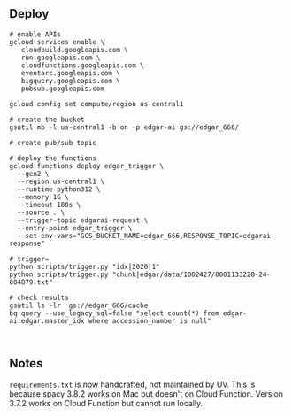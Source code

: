#

## Deploy

```shell
# enable APIs
gcloud services enable \
   cloudbuild.googleapis.com \
   run.googleapis.com \
   cloudfunctions.googleapis.com \
   eventarc.googleapis.com \
   bigquery.googleapis.com \
   pubsub.googleapis.com

gcloud config set compute/region us-central1

# create the bucket
gsutil mb -l us-central1 -b on -p edgar-ai gs://edgar_666/

# create pub/sub topic

# deploy the functions
gcloud functions deploy edgar_trigger \
  --gen2 \
  --region us-central1 \
  --runtime python312 \
  --memory 1G \
  --timeout 180s \
  --source . \
  --trigger-topic edgarai-request \
  --entry-point edgar_trigger \
  --set-env-vars="GCS_BUCKET_NAME=edgar_666,RESPONSE_TOPIC=edgarai-response"

# trigger=
python scripts/trigger.py "idx|2020|1"
python scripts/trigger.py "chunk|edgar/data/1002427/0001133228-24-004879.txt"

# check results
gsutil ls -lr  gs://edgar_666/cache
bq query --use_legacy_sql=false "select count(*) from edgar-ai.edgar.master_idx where accession_number is null"



```

## Notes
```requirements.txt``` is now handcrafted, not maintained by UV. This is because spacy 3.8.2 works on Mac but doesn't on Cloud Function. Version 3.7.2 works on Cloud Function but cannot run locally.
